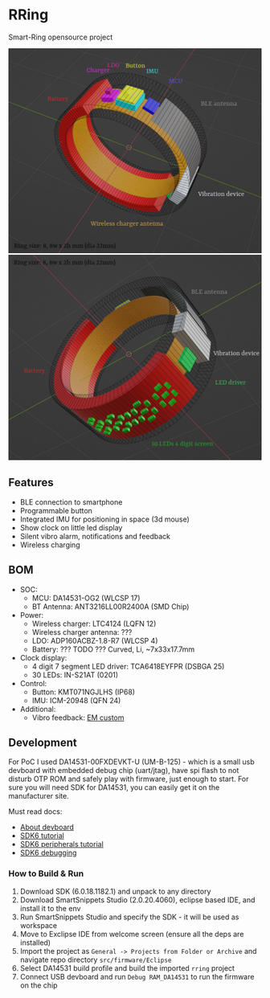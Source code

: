 # RRing

Smart-Ring opensource project

![img](model/ring_model_01.jpg)![img](model/ring_model_02.jpg)

## Features

* BLE connection to smartphone
* Programmable button
* Integrated IMU for positioning in space (3d mouse)
* Show clock on little led display
* Silent vibro alarm, notifications and feedback
* Wireless charging

## BOM

* SOC:
   * MCU: DA14531-OG2 (WLCSP 17)
   * BT Antenna: ANT3216LL00R2400A (SMD Chip)
* Power:
   * Wireless charger: LTC4124 (LQFN 12)
   * Wireless charger antenna: ???
   * LDO: ADP160ACBZ-1.8-R7 (WLCSP 4)
   * Battery: ??? TODO ??? Curved, Li, ~7x33x17.7mm
* Clock display:
   * 4 digit 7 segment LED driver: TCA6418EYFPR (DSBGA 25)
   * 30 LEDs: IN-S21AT (0201)
* Control:
   * Button: KMT071NGJLHS (IP68)
   * IMU: ICM-20948 (QFN 24)
* Additional:
   * Vibro feedback: [EM custom](models/vibro_device-mk1.blend)

## Development

For PoC I used DA14531-00FXDEVKT-U (UM-B-125) - which is a small usb devboard with embedded debug
chip (uart/jtag), have spi flash to not disturb OTP ROM and safely play with firmware, just enough
to start. For sure you will need SDK for DA14531, you can easily get it on the manufacturer site.

Must read docs:
* [About devboard](https://www.renesas.com/us/en/document/mat/um-b-125-user-manual-da14531-usb-development-kit-hardware)
* [SDK6 tutorial](https://lpccs-docs.renesas.com/Tutorial_SDK6/introduction.html)
* [SDK6 peripherals tutorial](https://lpccs-docs.renesas.com/da145xx_tutorial_sdk6_peripherals/introduction.html)
* [SDK6 debugging](https://lpccs-docs.renesas.com/tutorial_da145xx_debugging_techniques/index.html)

### How to Build & Run

1. Download SDK (6.0.18.1182.1) and unpack to any directory
2. Download SmartSnippets Studio (2.0.20.4060), eclipse based IDE, and install it to the env
3. Run SmartSnippets Studio and specify the SDK - it will be used as workspace
4. Move to Exclipse IDE from welcome screen (ensure all the deps are installed)
5. Import the project as `General -> Projects from Folder or Archive` and navigate repo directory
`src/firmware/Eclipse`
6. Select DA14531 build profile and build the imported `rring` project
7. Connect USB devboard and run `Debug RAM_DA14531` to run the firmware on the chip
